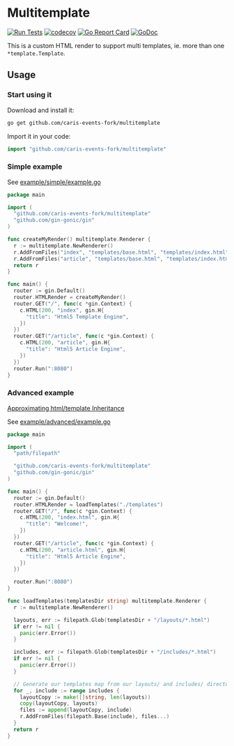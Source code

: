# Multitemplate

[![Run Tests](https://github.com/caris-events-fork/multitemplate/actions/workflows/go.yml/badge.svg)](https://github.com/caris-events-fork/multitemplate/actions/workflows/go.yml)
[![codecov](https://codecov.io/gh/gin-contrib/multitemplate/branch/master/graph/badge.svg)](https://codecov.io/gh/gin-contrib/multitemplate)
[![Go Report Card](https://goreportcard.com/badge/github.com/caris-events-fork/multitemplate)](https://goreportcard.com/report/github.com/caris-events-fork/multitemplate)
[![GoDoc](https://godoc.org/github.com/caris-events-fork/multitemplate?status.svg)](https://godoc.org/github.com/caris-events-fork/multitemplate)

This is a custom HTML render to support multi templates, ie. more than one `*template.Template`.

## Usage

### Start using it

Download and install it:

```sh
go get github.com/caris-events-fork/multitemplate
```

Import it in your code:

```go
import "github.com/caris-events-fork/multitemplate"
```

### Simple example

See [example/simple/example.go](example/simple/example.go)

```go
package main

import (
  "github.com/caris-events-fork/multitemplate"
  "github.com/gin-gonic/gin"
)

func createMyRender() multitemplate.Renderer {
  r := multitemplate.NewRenderer()
  r.AddFromFiles("index", "templates/base.html", "templates/index.html")
  r.AddFromFiles("article", "templates/base.html", "templates/index.html", "templates/article.html")
  return r
}

func main() {
  router := gin.Default()
  router.HTMLRender = createMyRender()
  router.GET("/", func(c *gin.Context) {
    c.HTML(200, "index", gin.H{
      "title": "Html5 Template Engine",
    })
  })
  router.GET("/article", func(c *gin.Context) {
    c.HTML(200, "article", gin.H{
      "title": "Html5 Article Engine",
    })
  })
  router.Run(":8080")
}
```

### Advanced example

[Approximating html/template Inheritance](https://elithrar.github.io/article/approximating-html-template-inheritance/)

See [example/advanced/example.go](example/advanced/example.go)

```go
package main

import (
  "path/filepath"

  "github.com/caris-events-fork/multitemplate"
  "github.com/gin-gonic/gin"
)

func main() {
  router := gin.Default()
  router.HTMLRender = loadTemplates("./templates")
  router.GET("/", func(c *gin.Context) {
    c.HTML(200, "index.html", gin.H{
      "title": "Welcome!",
    })
  })
  router.GET("/article", func(c *gin.Context) {
    c.HTML(200, "article.html", gin.H{
      "title": "Html5 Article Engine",
    })
  })

  router.Run(":8080")
}

func loadTemplates(templatesDir string) multitemplate.Renderer {
  r := multitemplate.NewRenderer()

  layouts, err := filepath.Glob(templatesDir + "/layouts/*.html")
  if err != nil {
    panic(err.Error())
  }

  includes, err := filepath.Glob(templatesDir + "/includes/*.html")
  if err != nil {
    panic(err.Error())
  }

  // Generate our templates map from our layouts/ and includes/ directories
  for _, include := range includes {
    layoutCopy := make([]string, len(layouts))
    copy(layoutCopy, layouts)
    files := append(layoutCopy, include)
    r.AddFromFiles(filepath.Base(include), files...)
  }
  return r
}
```

